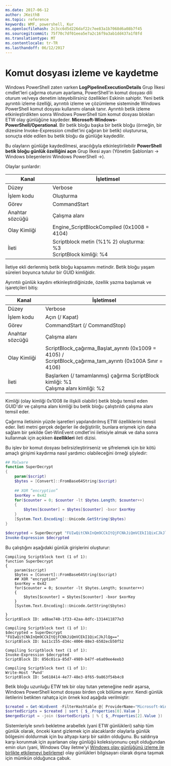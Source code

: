 ```yaml
---
ms.date: 2017-06-12
author: JKeithB
ms.topic: reference
keywords: WMF, powershell, Kur
ms.openlocfilehash: 2c3cc6d5d226daf22c7ee83a1b7068d6a08b7f45
ms.sourcegitcommit: 75f70c7df01eea5e7a2c16f9a3ab1dd437a1f8fd
ms.translationtype: MT
ms.contentlocale: tr-TR
ms.lasthandoff: 06/12/2017
---
```

# <a name="script-tracing-and-logging"></a>Komut dosyası izleme ve kaydetme

Windows PowerShell zaten varken **LogPipelineExecutionDetails** Grup İlkesi cmdlet'leri çağırma oturum ayarlama, PowerShell'in komut dosyası dili oturum ve/veya denetim isteyebilirsiniz özellikleri Eskinin sahiptir. Yeni betik ayrıntılı izleme özelliği, ayrıntılı izleme ve çözümleme sisteminde Windows PowerShell komut dosyası kullanımı olanak tanır. Ayrıntılı betik izleme etkinleştirdikten sonra Windows PowerShell tüm komut dosyası blokları ETW olay günlüğüne kaydeder. **Microsoft-Windows-PowerShell/Operational**. Bir betik bloğu başka bir betik bloğu (örneğin, bir dizesine Invoke-Expression cmdlet'ini çağıran bir betik) oluşturursa, sonuçta elde edilen bu betik bloğu da günlüğe kaydedilir.

Bu olayların günlüğe kaydedilmesi, aracılığıyla etkinleştirilebilir **PowerShell betik bloğu günlük özelliğini açın** Grup İlkesi ayarı (Yönetim Şablonları -> Windows bileşenlerini Windows PowerShell ->).

Olaylar şunlardır:

| Kanal | İşletimsel                                 |
|---------|---------------------------------------------|
| Düzey   | Verbose                                     |
| İşlem kodu  | Oluşturma                                      |
| Görev    | CommandStart                                |
| Anahtar sözcüğü | Çalışma alanı                                    |
| Olay Kimliği | Engine_ScriptBlockCompiled (0x1008 = 4104)  |
| İleti | Scriptblock metin (%1% 2) oluşturma: </br> %3 </br> ScriptBlock kimliği: %4 |


İletiye ekli derlenmiş betik bloğu kapsamını metindir. Betik bloğu yaşam süreleri boyunca tutulur bir GUID kimliğidir.

Ayrıntılı günlük kaydını etkinleştirdiğinizde, özellik yazma başlamak ve işaretçileri bitiş:

| Kanal | İşletimsel                                            |
|---------|--------------------------------------------------------|
| Düzey   | Verbose                                                |
| İşlem kodu  | Açın (/ Kapat)                                         |
| Görev    | CommandStart (/ CommandStop)                           |
| Anahtar sözcüğü | Çalışma alanı                                               |
| Olay Kimliği | ScriptBlock\_çağırma\_Başlat\_ayrıntı (0x1009 = 4105) / </br> ScriptBlock\_çağırma\_tam\_ayrıntı (0x100A Sınır = 4106) |
| İleti | Başlarken (/ tamamlanmış) çağırma ScriptBlock kimliği: %1 </br> Çalışma alanı kimliği: %2 |

Kimliği (olay kimliği 0x1008 ile ilişkili olabilir) betik bloğu temsil eden GUID'dir ve çalışma alanı kimliği bu betik bloğu çalıştırıldı çalışma alanı temsil eder.

Çağırma iletisinin yüzde işaretleri yapılandırılmış ETW özelliklerini temsil eder. İleti metni gerçek değerler ile değiştirilir, bunlara erişmek için daha sağlam bir şekilde Get-WinEvent cmdlet'ini iletisiyle almak ve daha sonra kullanmak için açıkken **özellikleri** ileti dizisi.

Bu işlev bir komut dosyası belirsizleştirirseniz ve şifrelemek için bir kötü amaçlı girişimi kaydırma nasıl yardımcı olabileceğini örneği şöyledir:

```powershell
## Malware
function SuperDecrypt
{
    param($script)
    $bytes = [Convert]::FromBase64String($script)
             
    ## XOR “encryption”
    $xorKey = 0x42
    for($counter = 0; $counter -lt $bytes.Length; $counter++)
    {
        $bytes[$counter] = $bytes[$counter] -bxor $xorKey
    }
    [System.Text.Encoding]::Unicode.GetString($bytes)
}

$decrypted = SuperDecrypt "FUIwQitCNkInQm9CCkItQjFCNkJiQmVCEkI1QixCJkJlQg=="
Invoke-Expression $decrypted
```

Bu çalıştığını aşağıdaki günlük girişlerini oluşturur:

```
Compiling Scriptblock text (1 of 1):
function SuperDecrypt
{
    param($script)
    $bytes = [Convert]::FromBase64String($script)
    ## XOR "encryption"
    $xorKey = 0x42
    for($counter = 0; $counter -lt $bytes.Length; $counter++)
    {
        $bytes[$counter] = $bytes[$counter] -bxor $xorKey
    }
    [System.Text.Encoding]::Unicode.GetString($bytes)

}
ScriptBlock ID: ad8ae740-1f33-42aa-8dfc-1314411877e3

Compiling Scriptblock text (1 of 1):
$decrypted = SuperDecrypt "FUIwQitCNkInQm9CCkItQjFCNkJiQmVCEkI1QixCJkJlQg=="
ScriptBlock ID: ba11c155-d34c-4004-88e3-6502ecb50f52

Compiling Scriptblock text (1 of 1):
Invoke-Expression $decrypted
ScriptBlock ID: 856c01ca-85d7-4989-b47f-e6a09ee4eeb3

Compiling Scriptblock text (1 of 1):
Write-Host 'Pwnd'
ScriptBlock ID: 5e618414-4e77-48e3-8f65-9a863f54b4c8
```

Betik bloğu uzunluğu ETW tek bir olay tutan yeteneğine nedir aşarsa, Windows PowerShell komut dosyası birden çok bölüme ayırır. Kendi günlük iletilerini betikten rahatça için örnek kod aşağıda verilmiştir:

```powershell
$created = Get-WinEvent -FilterHashtable @{ ProviderName="Microsoft-Windows-PowerShell"; Id = 4104 } | Where-Object { $_.<...> }
$sortedScripts = $created | sort { $_.Properties[0].Value }
$mergedScript = -join ($sortedScripts | % { $_.Properties[2].Value })
```

Sistemleriyle sınırlı bekletme arabellek (yani ETW günlükleri) sahip tüm günlük olarak, önceki kanıt gizlemek için alacaklardır olaylarla günlük bölgesini doldurmak için bu altyapı karşı bir saldırı olduğunu. Bu saldırıya karşı korunmak için ayarlanan olay günlüğü koleksiyonunu çeşit olduğundan emin olun (yani, Windows Olay iletme'yi [Windows olay günlüğünü izleme ile birlikte etkilemeyi belirleme](http://www.nsa.gov/ia/_files/app/Spotting_the_Adversary_with_Windows_Event_Log_Monitoring.pdf)) olay günlükleri bilgisayarı olarak dışına taşımak için mümkün olduğunca çabuk.

